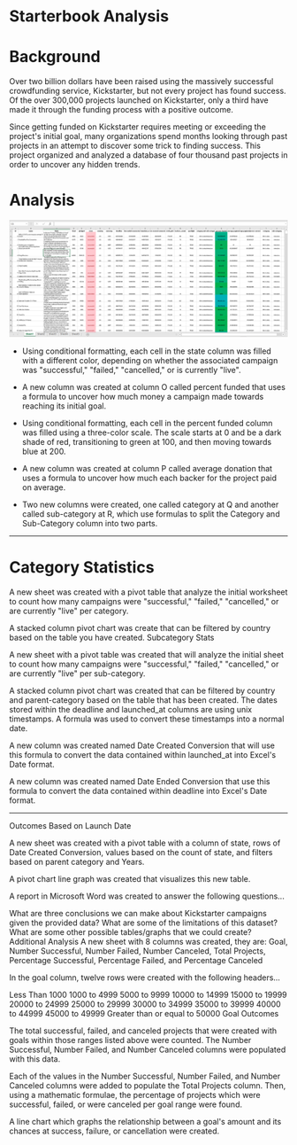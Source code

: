 # Starterbook Analysis
# Background
Over two billion dollars have been raised using the massively successful crowdfunding service, Kickstarter, but not every project has found success. Of the over 300,000 projects launched on Kickstarter, only a third have made it through the funding process with a positive outcome.

Since getting funded on Kickstarter requires meeting or exceeding the project's initial goal, many organizations spend months looking through past projects in an attempt to discover some trick to finding success. This project organized and analyzed a database of four thousand past projects in order to uncover any hidden trends.
# Analysis
![](Images/Table-1.PNG)
* Using conditional formatting, each cell in the state column was filled with a different color, depending on whether the associated campaign was "successful," "failed," "cancelled," or is currently "live".

* A new column was created at column O called percent funded that uses a formula to uncover how much money a campaign made towards reaching its initial goal.

* Using conditional formatting, each cell in the percent funded column was filled using a three-color scale. The scale starts at 0 and be a dark shade of red, transitioning to green at 100, and then moving towards blue at 200.

* A new column was created at column P called average donation that uses a formula to uncover how much each backer for the project paid on average.

* Two new columns were created, one called category at Q and another called sub-category at R, which use formulas to split the Category and Sub-Category column into two parts.
___

# Category Statistics

A new sheet was created with a pivot table that analyze the initial worksheet to count how many campaigns were "successful," "failed," "cancelled," or are currently "live" per category.

A stacked column pivot chart was create that can be filtered by country based on the table you have created.
Subcategory Stats

A new sheet with a pivot table was created that will analyze the initial sheet to count how many campaigns were "successful," "failed," "cancelled," or are currently "live" per sub-category.

A stacked column pivot chart was created that can be filtered by country and parent-category based on the table that has been created.
The dates stored within the deadline and launched_at columns are using unix timestamps. A formula was used to convert these timestamps into a normal date.

A new column was created named Date Created Conversion that will use this formula to convert the data contained within launched_at into Excel's Date format.

A new column was created named Date Ended Conversion that use this formula to convert the data contained within deadline into Excel's Date format.
___

Outcomes Based on Launch Date

A new sheet was created with a pivot table with a column of state, rows of Date Created Conversion, values based on the count of state, and filters based on parent category and Years.

A pivot chart line graph was created that visualizes this new table.

A report in Microsoft Word was created to answer the following questions...

What are three conclusions we can make about Kickstarter campaigns given the provided data?
What are some of the limitations of this dataset?
What are some other possible tables/graphs that we could create?
Additional Analysis
A new sheet with 8 columns was created, they are: Goal, Number Successful, Number Failed, Number Canceled, Total Projects, Percentage Successful, Percentage Failed, and Percentage Canceled

In the goal column, twelve rows were created with the following headers...

Less Than 1000
1000 to 4999
5000 to 9999
10000 to 14999
15000 to 19999
20000 to 24999
25000 to 29999
30000 to 34999
35000 to 39999
40000 to 44999
45000 to 49999
Greater than or equal to 50000
Goal Outcomes

The total successful, failed, and canceled projects that were created with goals within those ranges listed above were counted. The Number Successful, Number Failed, and Number Canceled columns were populated with this data.

Each of the values in the Number Successful, Number Failed, and Number Canceled columns were added to populate the Total Projects column. Then, using a mathematic formulae, the percentage of projects which were successful, failed, or were canceled per goal range were found.

A line chart which graphs the relationship between a goal's amount and its chances at success, failure, or cancellation were created.

